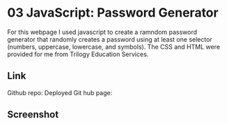 # 03 JavaScript: Password Generator
For this webpage I used javascript to create a ramndom password generator that randomly creates a password using at least one selector (numbers, uppercase, lowercase, and symbols). The CSS and HTML were provided for me from Trilogy Education Services.

## Link
Github repo:
Deployed Git hub page:

## Screenshot